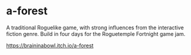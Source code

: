 # a-forest


A traditional Roguelike game, with strong influences from the interactive fiction genre. Build in four days for the Roguetemple Fortnight game jam.


https://braininabowl.itch.io/a-forest
